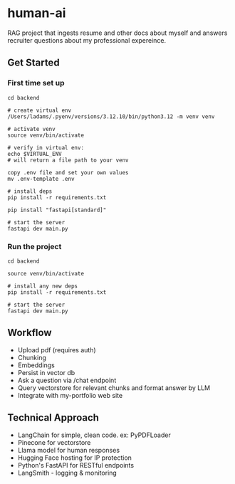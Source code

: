 # human-ai
RAG project that ingests resume and other docs about myself and answers recruiter questions about my professional expereince.

## Get Started

### First time set up
```
cd backend

# create virtual env
/Users/ladams/.pyenv/versions/3.12.10/bin/python3.12 -m venv venv

# activate venv
source venv/bin/activate

# verify in virtual env:
echo $VIRTUAL_ENV
# will return a file path to your venv

copy .env file and set your own values
mv .env-template .env

# install deps
pip install -r requirements.txt

pip install "fastapi[standard]"

# start the server
fastapi dev main.py

```

### Run the project 

```
cd backend

source venv/bin/activate

# install any new deps 
pip install -r requirements.txt

# start the server
fastapi dev main.py

```

## Workflow 

- Upload pdf (requires auth)
- Chunking
- Embeddings
- Persist in vector db
- Ask a question via /chat endpoint
- Query vectorstore for relevant chunks and format answer by LLM 
- Integrate with my-portfolio web site

## Technical Approach

- LangChain for simple, clean code. ex: PyPDFLoader
- Pinecone for vectorstore
- Llama model for human responses
- Hugging Face hosting for IP protection
- Python's FastAPI for RESTful endpoints 
- LangSmith - logging & monitoring
